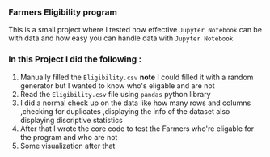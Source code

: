 ### Farmers Eligibility program 
This is a small project where I tested how effective `Jupyter Notebook` can be with data and how easy you can handle data with `Jupyter Notebook`

### In this Project I did the following :
1. Manually filled the `Eligibility.csv` __note__ I could filled it with a random generator but I wanted to know who's eligable and are not
2. Read the `Eligibility.csv` file using `pandas` python library 
3. I did a normal check up on the data like how many rows and columns ,checking for duplicates ,displaying the info of the dataset also displaying 
discriptive statistics  
4. After that I wrote the core code to test the Farmers who're eligable for the program and who are not
5. Some visualization after that 
